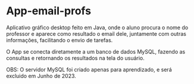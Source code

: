 # App-email-profs
Aplicativo gráfico desktop feito em Java, onde o aluno procura o nome do professor e aparece como resultado o email dele, juntamente com outras informações, facilitando o envio de tarefas.

O App se conecta diretamente a um banco de dados MySQL, fazendo as consultas e retornando os resultados na tela do usuário.

OBS: O servidor MySQL foi criado apenas para aprendizado, e será excluido em Junho de 2023.
